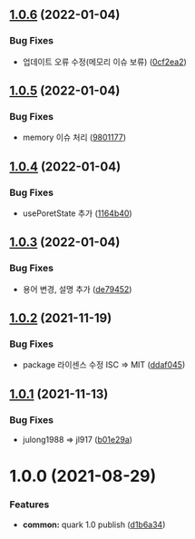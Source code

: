 ## [1.0.6](https://github.com/jl917/react-poret/compare/v1.0.5...v1.0.6) (2022-01-04)


### Bug Fixes

* 업데이트 오류 수정(메모리 이슈 보류) ([0cf2ea2](https://github.com/jl917/react-poret/commit/0cf2ea2548bb69d1d3269868bcb35259ee60b642))

## [1.0.5](https://github.com/jl917/react-poret/compare/v1.0.4...v1.0.5) (2022-01-04)


### Bug Fixes

* memory 이슈 처리 ([9801177](https://github.com/jl917/react-poret/commit/980117732fce25fd4571da5df607d58820756d2e))

## [1.0.4](https://github.com/jl917/react-poret/compare/v1.0.3...v1.0.4) (2022-01-04)


### Bug Fixes

* usePoretState 추가 ([1164b40](https://github.com/jl917/react-poret/commit/1164b401961e9db1eaa24df9d6d4f3e3bdf09ae7))

## [1.0.3](https://github.com/jl917/react-poret/compare/v1.0.2...v1.0.3) (2022-01-04)


### Bug Fixes

* 용어 변경, 설명 추가 ([de79452](https://github.com/jl917/react-poret/commit/de79452ba7e426ddee57a032ad9088c460dbc65b))

## [1.0.2](https://github.com/jl917/react-poret/compare/v1.0.1...v1.0.2) (2021-11-19)


### Bug Fixes

* package 라이센스 수정 ISC => MIT ([ddaf045](https://github.com/jl917/react-poret/commit/ddaf045140e958d604c6de0aaf0a5e40b9796aae))

## [1.0.1](https://github.com/jl917/react-poret/compare/v1.0.0...v1.0.1) (2021-11-13)


### Bug Fixes

* julong1988 => jl917 ([b01e29a](https://github.com/jl917/react-poret/commit/b01e29a422410a9149f70616423532ca643abb7e))

# 1.0.0 (2021-08-29)


### Features

* **common:** quark 1.0 publish ([d1b6a34](https://github.com/jl917/react-poret/commit/d1b6a344bfc56092752ac540947b72832522b802))
